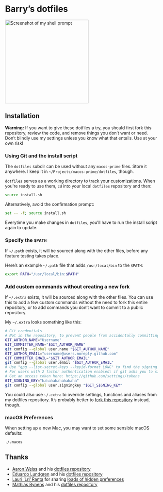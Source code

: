 # Barry’s dotfiles

<img alt="Screenshot of my shell prompt" src="https://user-images.githubusercontent.com/5648875/28853780-868ae394-76f8-11e7-8016-10965c9d0c2a.png" width="275">

## Installation

**Warning:** If you want to give these dotfiles a try, you should first fork this repository, review the code, and remove things you don’t want or need. Don’t blindly use my settings unless you know what that entails. Use at your own risk!

### Using Git and the install script

The `dotfiles` subdir can be used without any `macos-prime` files. Store it anywhere. I keep it in `~/Projects/macos-prime/dotfiles`, though.

`dotfiles` serves as a working directory to track your customizations. When you're ready to use them, `cd` into your local `dotfiles` repository and then:

```bash
source install.sh
```

Alternatively, avoid the confirmation prompt:

```bash
set -- -f; source install.sh
```

Everytime you make changes in `dotfiles`, you'll have to run the install script again to update.

### Specify the `$PATH`

If `~/.path` exists, it will be sourced along with the other files, before any feature testing takes place.

Here’s an example `~/.path` file that adds `/usr/local/bin` to the `$PATH`:

```bash
export PATH="/usr/local/bin:$PATH"
```

### Add custom commands without creating a new fork

If `~/.extra` exists, it will be sourced along with the other files. You can use this to add a few custom commands without the need to fork this entire repository, or to add commands you don’t want to commit to a public repository.

My `~/.extra` looks something like this:

```bash
# Git credentials
# Not in the repository, to prevent people from accidentally committing under my name
GIT_AUTHOR_NAME="Username"
GIT_COMMITTER_NAME="$GIT_AUTHOR_NAME"
git config --global user.name "$GIT_AUTHOR_NAME"
GIT_AUTHOR_EMAIL="username@users.noreply.github.com"
GIT_COMMITTER_EMAIL="$GIT_AUTHOR_EMAIL"
git config --global user.email "$GIT_AUTHOR_EMAIL"
# Use "gpg --list-secret-keys --keyid-format LONG" to find the signing key
# For users with 2 factor authentication enabled: if git asks you to sign in, use an access token as your password
# Get an access token here: https://github.com/settings/tokens
GIT_SIGNING_KEY="hahahahahahahaha"
git config --global user.signingkey "$GIT_SIGNING_KEY"
```

You could also use `~/.extra` to override settings, functions and aliases from my dotfiles repository. It’s probably better to [fork this repository](https://github.com/mathiasbynens/dotfiles/fork) instead, though.

### macOS Preferences

When setting up a new Mac, you may want to set some sensible macOS defaults:

```bash
./.macos
```

## Thanks

* [Aaron Weiss](http://aaronweiss.us) and his [dotfiles repository](https://github.com/aatxe/dotfiles)
* [Eduardo Lundgren](http://eduardo.io) and his [dotfiles repository](https://github.com/eduardolundgren/dotfiles)
* [Lauri ‘Lri’ Ranta](http://lri.me) for sharing [loads of hidden preferences](http://osxnotes.net/defaults.html)
* [Mathias Bynens](https://mathiasbynens.be) and his [dotfiles repository](https://github.com/mathiasbynens/dotfiles)
